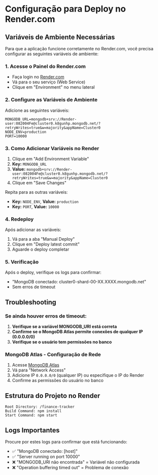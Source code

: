 # Configuração para Deploy no Render.com

## Variáveis de Ambiente Necessárias

Para que a aplicação funcione corretamente no Render.com, você precisa configurar as seguintes variáveis de ambiente:

### 1. Acesse o Painel do Render.com
- Faça login no [Render.com](https://render.com)
- Vá para o seu serviço (Web Service)
- Clique em "Environment" no menu lateral

### 2. Configure as Variáveis de Ambiente

Adicione as seguintes variáveis:

```
MONGODB_URL=mongodb+srv://Render-user:082004Fe@cluster0.k8gunhp.mongodb.net/?retryWrites=true&w=majority&appName=Cluster0
NODE_ENV=production
PORT=10000
```

### 3. Como Adicionar Variáveis no Render

1. Clique em "Add Environment Variable"
2. **Key:** `MONGODB_URL`
3. **Value:** `mongodb+srv://Render-user:082004Fe@cluster0.k8gunhp.mongodb.net/?retryWrites=true&w=majority&appName=Cluster0`
4. Clique em "Save Changes"

Repita para as outras variáveis:
- **Key:** `NODE_ENV`, **Value:** `production`
- **Key:** `PORT`, **Value:** `10000`

### 4. Redeploy

Após adicionar as variáveis:
1. Vá para a aba "Manual Deploy"
2. Clique em "Deploy latest commit"
3. Aguarde o deploy completar

### 5. Verificação

Após o deploy, verifique os logs para confirmar:
- "MongoDB conectado: cluster0-shard-00-XX.XXXX.mongodb.net"
- Sem erros de timeout

## Troubleshooting

### Se ainda houver erros de timeout:

1. **Verifique se a variável MONGODB_URI está correta**
2. **Confirme se o MongoDB Atlas permite conexões de qualquer IP (0.0.0.0/0)**
3. **Verifique se o usuário tem permissões no banco**

### MongoDB Atlas - Configuração de Rede

1. Acesse [MongoDB Atlas](https://cloud.mongodb.com)
2. Vá para "Network Access"
3. Adicione IP `0.0.0.0/0` (qualquer IP) ou especifique o IP do Render
4. Confirme as permissões do usuário no banco

## Estrutura do Projeto no Render

```
Root Directory: /finance-tracker
Build Command: npm install
Start Command: npm start
```

## Logs Importantes

Procure por estes logs para confirmar que está funcionando:
- ✅ "MongoDB conectado: [host]"
- ✅ "Server running on port 10000"
- ❌ "MONGODB_URI não encontrada" = Variável não configurada
- ❌ "Operation buffering timed out" = Problema de conexão
